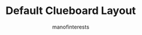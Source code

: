 ---
OS: []
author: manofinterests
firmware: QMK
hasHomeRowMods: False
hasLetterOnThumb: False
keymapImage: https://i.imgur.com/7Capi8W.png
keyCount: 66
keyboard: Clueboard 66%
baseLayouts: ["QWERTY"]
languages: ['English']
layerCount: 3
title: "Default Clueboard Layout"
isSplit: False
stagger: row
summary: 
keymapUrl: https://github.com/manofinterests/qmk_firmware/tree/master/keyboards/clueboard/66/keymaps/manofinterests
writeup: https://github.com/manofinterests/qmk_firmware/tree/master/keyboards/clueboard/66/keymaps/manofinterests/readme.md
---